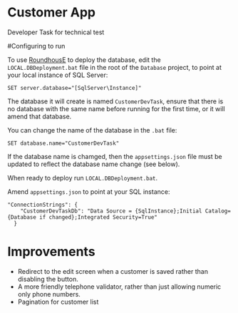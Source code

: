 # Customer App
Developer Task for technical test

#Configuring to run

To use [RoundhousE](https://github.com/chucknorris/roundhouse) to deploy the database, edit the `LOCAL.DBDeployment.bat` file in the root of the `Database` project, to point at your local instance of SQL Server:

```
SET server.database="[SqlServer\Instance]"
```

The database it will create is named `CustomerDevTask`, ensure that there is no database with the same name before running for the first time, or it will amend that database.

You can change the name of the database in the `.bat` file:

```
SET database.name="CustomerDevTask"
```

If the database name is chamged, then the `appsettings.json` file must be updated to reflect the database name change (see below).

When ready to deploy run `LOCAL.DBDeployment.bat`.

Amend `appsettings.json` to point at your SQL instance:

```
"ConnectionStrings": {
    "CustomerDevTaskDb": "Data Source = {SqlInstance};Initial Catalog={Database if changed};Integrated Security=True"
  }
 ```
# Improvements

- Redirect to the edit screen when a customer is saved rather than disabling the button. 
- A more friendly telephone validator, rather than just allowing numeric only phone numbers.
- Pagination for customer list
